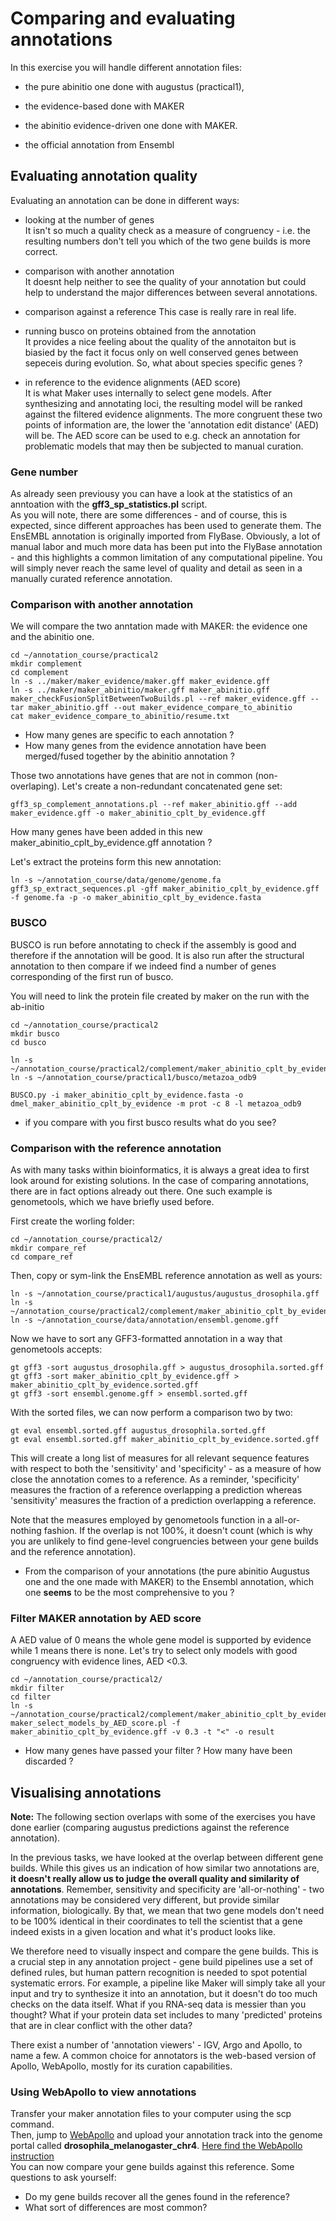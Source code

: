 # Comparing and evaluating annotations

In this exercise you will handle different annotation files: 

 * the pure abinitio one done with augustus (practical1),

 * the evidence-based done with MAKER
 
 * the abinitio evidence-driven one done with MAKER.
 
 * the official annotation from Ensembl

## Evaluating annotation quality

Evaluating an annotation can be done in different ways:

 * looking at the number of genes  
It isn't so much a quality check as a measure of congruency - i.e. the resulting numbers don't tell you which of the two gene builds is more correct.

 * comparison with another annotation  
 It doesnt help neither to see the quality of your annotation but could help to understand the major differences between several annotations.

 * comparison against a reference
 This case is really rare in real life.
 
 * running busco on proteins obtained from the annotation  
 It provides a nice feeling about the quality of the annotaiton but is biasied by the fact it focus only on well conserved genes between sepeceis during evolution. So, what about species specific genes ?
 
 * in reference to the evidence alignments (AED score)  
 It is what Maker uses internally to select gene models. After synthesizing and annotating loci, the resulting model will be ranked against the filtered evidence alignments. The more congruent these two points of information are, the lower the 'annotation edit distance' (AED) will be. The AED score can be used to e.g. check an annotation for problematic models that may then be subjected to manual curation.

### Gene number

As already seen previousy you can have a look at the statistics of an anntoation with the **gff3_sp_statistics.pl** script.  
As you will note, there are some differences - and of course, this is expected, since different approaches has been used to generate them. The EnsEMBL annotation is originally imported from FlyBase. Obviously, a lot of manual labor and much more data has been put into the FlyBase annotation - and this highlights a common limitation of any computational pipeline. You will simply never reach the same level of quality and detail as seen in a manually curated reference annotation.

### Comparison with another annotation

We will compare the two anntation made with MAKER: the evidence one and the abinitio one.
```
cd ~/annotation_course/practical2
mkdir complement
cd complement
ln -s ../maker/maker_evidence/maker.gff maker_evidence.gff
ln -s ../maker/maker_abinitio/maker.gff maker_abinitio.gff
maker_checkFusionSplitBetweenTwoBuilds.pl --ref maker_evidence.gff --tar maker_abinitio.gff --out maker_evidence_compare_to_abinitio
cat maker_evidence_compare_to_abinitio/resume.txt
```

- How many genes are specific to each annotation ?  
- How many genes from the evidence annotation have been merged/fused together by the abinitio annotation ?  

Those two annotations have genes that are not in common (non-overlaping). Let's create a non-redundant concatenated gene set:
```
gff3_sp_complement_annotations.pl --ref maker_abinitio.gff --add maker_evidence.gff -o maker_abinitio_cplt_by_evidence.gff
```
How many genes have been added in this new maker_abinitio_cplt_by_evidence.gff annotation ?

Let's extract the proteins form this new annotation:
```
ln -s ~/annotation_course/data/genome/genome.fa
gff3_sp_extract_sequences.pl -gff maker_abinitio_cplt_by_evidence.gff -f genome.fa -p -o maker_abinitio_cplt_by_evidence.fasta
```

### BUSCO

BUSCO is run before annotating to check if the assembly is good and therefore if the annotation will be good. It is also run after the structural annotation to then compare if we indeed find a number of genes corresponding of the first run of busco.

You will need to link the protein file created by maker on the run with the ab-initio
```
cd ~/annotation_course/practical2
mkdir busco
cd busco

ln -s  ~/annotation_course/practical2/complement/maker_abinitio_cplt_by_evidence.fasta
ln -s ~/annotation_course/practical1/busco/metazoa_odb9

BUSCO.py -i maker_abinitio_cplt_by_evidence.fasta -o dmel_maker_abinitio_cplt_by_evidence -m prot -c 8 -l metazoa_odb9
```
 * if you compare with you first busco results what do you see?

### Comparison with the reference annotation

As with many tasks within bioinformatics, it is always a great idea to first look around for existing solutions. In the case of comparing annotations, there are in fact options already out there. One such example is genometools, which we have briefly used before.  

First create the worling folder: 
```
cd ~/annotation_course/practical2/
mkdir compare_ref
cd compare_ref
```

Then, copy or sym-link the EnsEMBL reference annotation as well as yours:
```
ln -s ~/annotation_course/practical1/augustus/augustus_drosophila.gff
ln -s ~/annotation_course/practical2/complement/maker_abinitio_cplt_by_evidence.gff 
ln -s ~/annotation_course/data/annotation/ensembl.genome.gff
```

Now we have to sort any GFF3-formatted annotation in a way that genometools accepts:
```
gt gff3 -sort augustus_drosophila.gff > augustus_drosophila.sorted.gff
gt gff3 -sort maker_abinitio_cplt_by_evidence.gff > maker_abinitio_cplt_by_evidence.sorted.gff 
gt gff3 -sort ensembl.genome.gff > ensembl.sorted.gff 
```

With the sorted files, we can now perform a comparison two by two:
```
gt eval ensembl.sorted.gff augustus_drosophila.sorted.gff
gt eval ensembl.sorted.gff maker_abinitio_cplt_by_evidence.sorted.gff
```

This will create a long list of measures for all relevant sequence features with respect to both the 'sensitivity' and 'specificity' - as a measure of how close the annotation comes to a reference. As a reminder, 'specificity' measures the fraction of a reference overlapping a prediction whereas 'sensitivity' measures the fraction of a prediction overlapping a reference.

Note that the measures employed by genometools function in a all-or-nothing fashion. If the overlap is not 100%, it doesn't count (which is why you are unlikely to find gene-level congruencies between your gene builds and the reference annotation).  

 * From the comparison of your annotations (the pure abinitio Augustus one and the one made with MAKER) to the Ensembl annotation, which one **seems** to be the most comprehensive to you ?

### Filter MAKER annotation by AED score

A AED value of 0 means the whole gene model is supported by evidence while 1 means there is none. Let's try to select only models with good congruency with evidence lines, AED <0.3. 

```
cd ~/annotation_course/practical2/
mkdir filter
cd filter
ln -s ~/annotation_course/practical2/complement/maker_abinitio_cplt_by_evidence.gff
maker_select_models_by_AED_score.pl -f maker_abinitio_cplt_by_evidence.gff -v 0.3 -t "<" -o result
```

 * How many genes have passed your filter ? How many have been discarded ?

## Visualising annotations

**Note:** The following section overlaps with some of the exercises you have done earlier (comparing augustus predictions against the reference annotation).

In the previous tasks, we have looked at the overlap between different gene builds. While this gives us an indication of how similar two annotations are, **it doesn't really allow us to judge the overall quality and similarity of annotations**. Remember, sensitivity and specificity are 'all-or-nothing' - two annotations may be considered very different, but provide similar information, biologically. By that, we mean that two gene models don't need to be 100% identical in their coordinates to tell the scientist that a gene indeed exists in a given location and what it's product looks like.

We therefore need to visually inspect and compare the gene builds. This is a crucial step in any annotation project - gene build pipelines use a set of defined rules, but human pattern recognition is needed to spot potential systematic errors. For example, a pipeline like Maker will simply take all your input and try to synthesize it into an annotation, but it doesn't do too much checks on the data itself. What if you RNA-seq data is messier than you thought? What if your protein data set includes to many 'predicted' proteins that are in clear conflict with the other data?

There exist a number of 'annotation viewers' - IGV, Argo and Apollo, to name a few. A common choice for annotators is the web-based version of Apollo, WebApollo, mostly for its curation capabilities.

### Using WebApollo to view annotations
Transfer your maker annotation files to your computer using the scp command.  
Then, jump to [WebApollo](http://annotation-prod.scilifelab.se:8080/NBIS_course/) and upload your annotation track into the genome portal called **drosophila\_melanogaster\_chr4**. [Here find the WebApollo instruction](UsingWebapollo)  
You can now compare your gene builds against this reference. Some questions to ask yourself:

- Do my gene builds recover all the genes found in the reference?  
- What sort of differences are most common?  
